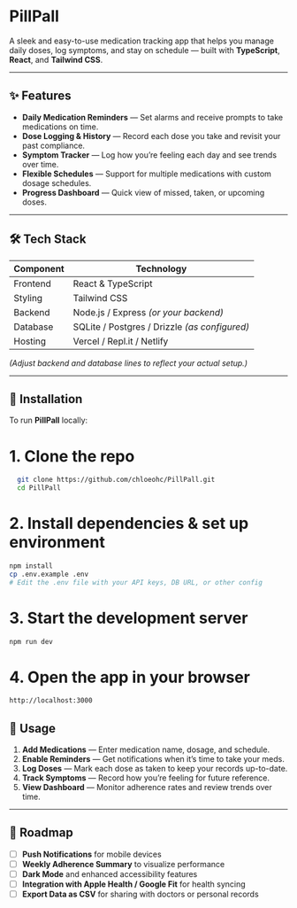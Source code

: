 # PillPall

A sleek and easy-to-use medication tracking app that helps you manage daily doses, log symptoms, and stay on schedule — built with **TypeScript**, **React**, and **Tailwind CSS**.

---

## ✨ Features
- **Daily Medication Reminders** — Set alarms and receive prompts to take medications on time.  
- **Dose Logging & History** — Record each dose you take and revisit your past compliance.  
- **Symptom Tracker** — Log how you’re feeling each day and see trends over time.  
- **Flexible Schedules** — Support for multiple medications with custom dosage schedules.  
- **Progress Dashboard** — Quick view of missed, taken, or upcoming doses.  

---

## 🛠 Tech Stack
| Component  | Technology               |
|------------|--------------------------|
| Frontend   | React & TypeScript       |
| Styling    | Tailwind CSS             |
| Backend    | Node.js / Express *(or your backend)* |
| Database   | SQLite / Postgres / Drizzle *(as configured)* |
| Hosting    | Vercel / Repl.it / Netlify |

*(Adjust backend and database lines to reflect your actual setup.)*

---

## 🚀 Installation
To run **PillPall** locally:

# 1. Clone the repo
```bash
  git clone https://github.com/chloeohc/PillPall.git
  cd PillPall
```
# 2. Install dependencies & set up environment
```bash
npm install
cp .env.example .env
# Edit the .env file with your API keys, DB URL, or other config
```

# 3. Start the development server
```bash
npm run dev
```

# 4. Open the app in your browser
```bash
http://localhost:3000
```

## 📖 Usage
1. **Add Medications** — Enter medication name, dosage, and schedule.  
2. **Enable Reminders** — Get notifications when it’s time to take your meds.  
3. **Log Doses** — Mark each dose as taken to keep your records up-to-date.  
4. **Track Symptoms** — Record how you’re feeling for future reference.  
5. **View Dashboard** — Monitor adherence rates and review trends over time.  

---

## 📅 Roadmap
- [ ] **Push Notifications** for mobile devices  
- [ ] **Weekly Adherence Summary** to visualize performance  
- [ ] **Dark Mode** and enhanced accessibility features  
- [ ] **Integration with Apple Health / Google Fit** for health syncing  
- [ ] **Export Data as CSV** for sharing with doctors or personal records  
